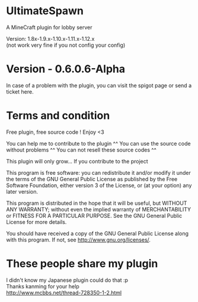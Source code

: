 # UltimateSpawn
A MineCraft plugin for lobby server

Version: 1.8x-1.9.x-1.10.x-1.11.x-1.12.x\
(not work very fine if you not config your config)

# Version - 0.6.0.6-Alpha

In case of a problem with the plugin, you can visit the spigot page or send a ticket here.

# Terms and condition

Free plugin, free source code ! Enjoy <3

You can help me to contribute to the plugin ^^
You can use the source code without problems ^^
You can not resell these source codes ^^

This plugin will only grow... If you contribute to the project

This program is free software: you can redistribute it and/or modify
it under the terms of the GNU General Public License as published by
the Free Software Foundation, either version 3 of the License, or
(at your option) any later version.

This program is distributed in the hope that it will be useful,
but WITHOUT ANY WARRANTY; without even the implied warranty of
MERCHANTABILITY or FITNESS FOR A PARTICULAR PURPOSE. See the
GNU General Public License for more details.

You should have received a copy of the GNU General Public License
along with this program. If not, see <http://www.gnu.org/licenses/>.

# These people share my plugin

I didn't know my Japanese plugin could do that :p\
Thanks kanming for your help\
http://www.mcbbs.net/thread-728350-1-2.html
